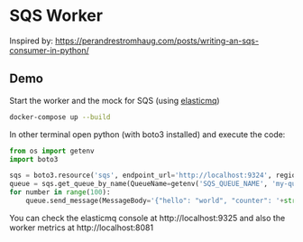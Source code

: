 # SQS Worker

Inspired by: https://perandrestromhaug.com/posts/writing-an-sqs-consumer-in-python/

## Demo

Start the worker and the mock for SQS (using [elasticmq](https://github.com/softwaremill/elasticmq))

```bash
docker-compose up --build
```

In other terminal open python (with boto3 installed) and execute the code:

```python
from os import getenv
import boto3

sqs = boto3.resource('sqs', endpoint_url='http://localhost:9324', region_name='elasticmq', aws_secret_access_key='x', aws_access_key_id='x', use_ssl=False)
queue = sqs.get_queue_by_name(QueueName=getenv('SQS_QUEUE_NAME', 'my-queue'))
for number in range(100):
    queue.send_message(MessageBody='{"hello": "world", "counter": '+str(number)+'}')
```

You can check the elasticmq console at http://localhost:9325 and also the worker metrics at http://localhost:8081
